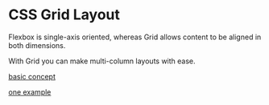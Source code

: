 # CSS Grid Layout

Flexbox is single-axis oriented, whereas Grid allows content to be aligned in both dimensions.

With Grid you can make multi-column layouts with ease.

[basic concept](https://developer.mozilla.org/en-US/docs/Web/CSS/CSS_Grid_Layout/Basic_Concepts_of_Grid_Layout)

[one example](https://cloudfour.com/thinks/first-css-grid-layout/)
